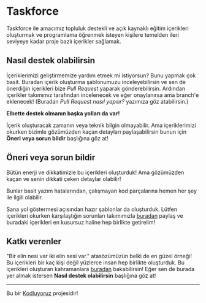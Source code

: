 # Taskforce

Taskforce ile amacımız topluluk destekli ve açık kaynaklı eğitim içerikleri oluşturmak ve programlama öğrenmek isteyen kişilere temelden ileri seviyeye kadar proje bazlı içerikler sağlamak.

## Nasıl destek olabilirsin

İçeriklerimizi geliştirmemize yardım etmek mi istiyorsun? Bunu yapmak çok basit. Buradan içerik oluşturma şablonumuzu inceleyebilirsin ve sen de önerdiğin içerikleri bize *Pull Request* yaparak gönderebilirsin. Ardından içerikler takımımız tarafından incelenecek ve eğer onaylanırsa ama branch'e eklenecek! (Buradan *Pull Request nasıl yapılır?* yazımıza göz atabilirsin.)

**Elbette destek olmanın başka yolları da var!**

İçerik oluşturacak zamanın veya teknik bilgin olmayabilir. Ama içeriklerimizi okurken bizimle gözümüzden kaçan detayları paylaşabilirsin bunun için **Öneri veya sorun bildir** başlığına göz at! 

## Öneri veya sorun bildir

Bütün enerji ve dikkatimizle bu içerikleri oluşturduk! Ama gözümüzden kaçan ve senin dikkati çeken detaylar olabilir! 

Bunlar basit yazım hatalarından, çalışmayan kod parçalarına hemen her şey ile ilgili olabilir. 

Sana yol göstermesi açısından hazır şablonlar da oluşturduk. Lütfen içerikleri okurken karşılaştığın sorunları takımımızla [buradan](https://github.com/Kodluyoruz/taskforce/issues/new/choose) paylaş ve buradaki içerikleri en kusursuz haline hep birlikte getirelim!

## Katkı verenler

"Bir elin nesi var iki elin sesi var." atasözümüzün belki de en güzel örneği! Bu içerikleri bir kaç kişi değil yüzlerce insan hep birlikte oluşturduk. Bu içerikleri oluşturan kahramanlara [buradan](https://github.com/Kodluyoruz/taskforce/graphs/contributors) bakabilirsin! Eğer sen de burada yer almak istersen **Nasıl destek olabilirsin** başlığına göz at!

---

Bu bir [Kodluyoruz](http://kodluyoruz.org) projesidir!

